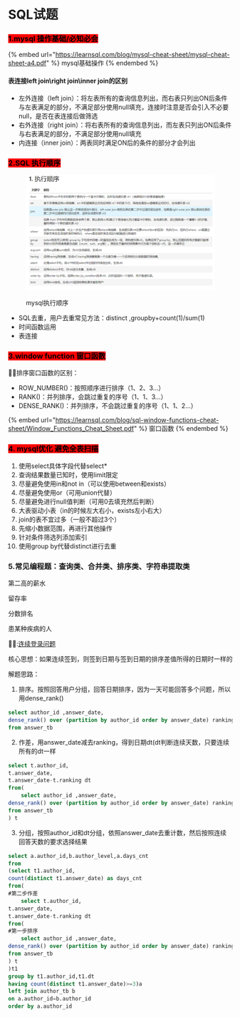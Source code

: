 # SQL试题



### <mark style="background-color:red;">1.mysql 操作基础/必知必会</mark>

{% embed url="https://learnsql.com/blog/mysql-cheat-sheet/mysql-cheat-sheet-a4.pdf" %}
mysql基础操作
{% endembed %}



#### 表连接left join\right join\inner join的区别

* 左外连接（left join）：将左表所有的查询信息列出，而右表只列出ON后条件与左表满足的部分，不满足部分使用null填充，连接时注意是否会引入不必要null，是否在表连接后做筛选
* 右外连接（right join）：将右表所有的查询信息列出，而左表只列出ON后条件与右表满足的部分，不满足部分使用null填充
* 内连接（inner join）：两表同时满足ON后的条件的部分才会列出

### <mark style="background-color:red;">2.SQL 执行顺序</mark>

<figure><img src=".gitbook/assets/image.png" alt=""><figcaption><p>mysql执行顺序</p></figcaption></figure>

* SQL去重，用户去重常见方法：distinct ,groupby+count(1)/sum(1)
* 时间函数运用
* 表连接

### <mark style="background-color:red;">3.window function 窗口函数</mark>

:tada::tada:排序窗口函数的区别：

* ROW\_NUMBER()：按照顺序进行排序（1、2、3...）
* RANK()：并列排序，会跳过重复的序号（1、1、3...）
* DENSE\_RANK()：并列排序，不会跳过重复的序号（1、1、2...）

{% embed url="https://learnsql.com/blog/sql-window-functions-cheat-sheet/Window_Functions_Cheat_Sheet.pdf" %}
窗口函数
{% endembed %}

### <mark style="background-color:red;">4. mysql优化 避免全表扫描</mark>

1. 使用select具体字段代替select\*
2. 查询结果数量已知时，使用limit限定
3. 尽量避免使用in和not in（可以使用between和exists）
4. 尽量避免使用or（可用union代替）
5. 尽量避免进行null值判断（可用0去填充然后判断）
6. 大表驱动小表（in的时候左大右小，exists左小右大）
7. join的表不宜过多（一般不超过3个）
8. 先缩小数据范围，再进行其他操作
9. 针对条件筛选列添加索引
10. 使用group by代替distinct进行去重

### 5.常见编程题：查询类、合并类、排序类、字符串提取类

第二高的薪水

留存率

分数排名

患某种疾病的人

:shark::shark::[连续登录问题](https://www.nowcoder.com/practice/e080f8a685bc4af3b47749ca3310f1fd?tpId=268\&tqId=2286286\&ru=%2Fexam%2Fcompany\&qru=%2Fta%2Fsql-factory-interview%2Fquestion-ranking\&sourceUrl=%2Fexam%2Fcompany)

核心思想：如果连续签到，则签到日期与签到日期的排序差值所得的日期时一样的

解题思路：

1. 排序。按照回答用户分组，回答日期排序，因为一天可能回答多个问题，所以用dense\_rank()

```sql
select author_id ,answer_date,
dense_rank() over (partition by author_id order by answer_date) ranking
from answer_tb
```

2. 作差，用answer\_date减去ranking，得到日期dt(dt判断连续天数，只要连续所有的dt一样

```sql
select t.author_id,
t.answer_date,
t.answer_date-t.ranking dt
from(
    select author_id ,answer_date,
dense_rank() over (partition by author_id order by answer_date) ranking
from answer_tb
) t
```

3. 分组，按照author\_id和dt分组，依照answer\_date去重计数，然后按照连续回答天数的要求选择结果

```sql
select a.author_id,b.author_level,a.days_cnt
from 
(select t1.author_id,
count(distinct t1.answer_date) as days_cnt
from(
#第二步作差
    select t.author_id,
t.answer_date,
t.answer_date-t.ranking dt
from(
#第一步排序
    select author_id ,answer_date,
dense_rank() over (partition by author_id order by answer_date) ranking
from answer_tb
) t
)t1
group by t1.author_id,t1.dt
having count(distinct t1.answer_date)>=3)a
left join author_tb b
on a.author_id=b.author_id
order by a.author_id
```
